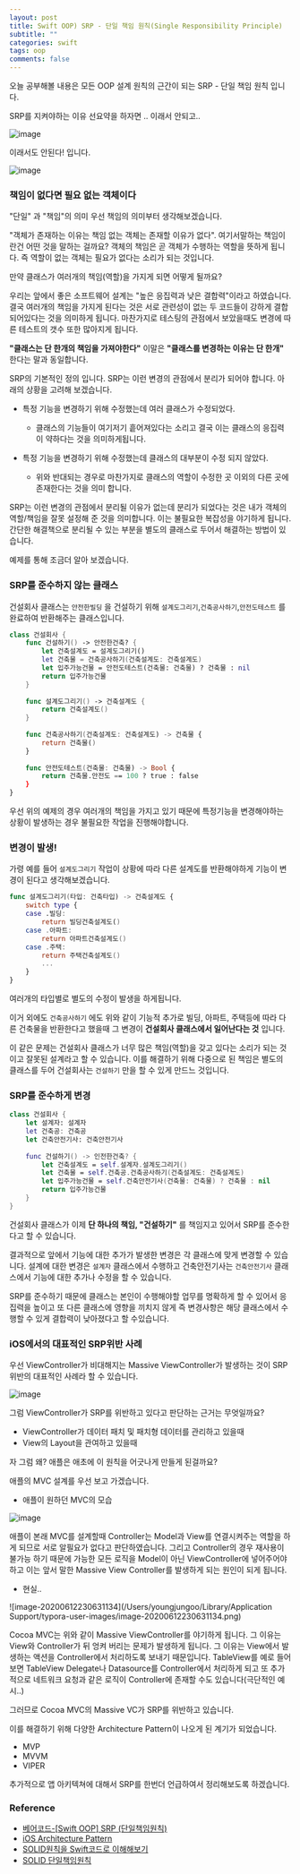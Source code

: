 ```yaml
---
layout: post
title: Swift OOP) SRP - 단일 책임 원칙(Single Responsibility Principle)
subtitle: ""
categories: swift
tags: oop
comments: false
---
```



오늘 공부해볼 내용은 모든 OOP 설계 원칙의 근간이 되는 SRP - 단일 책임 원칙 입니다.

SRP를 지켜야하는 이유 선요약을 하자면 .. 이래서 안되고..

![image](https://user-images.githubusercontent.com/33486820/84513548-8de08f00-ad04-11ea-9ee7-c90e657f1a6a.png)

이래서도 안된다! 입니다.

![image](https://user-images.githubusercontent.com/33486820/84513627-ad77b780-ad04-11ea-92e4-e5bb930bd464.png)



### 책임이 없다면 필요 없는 객체이다

"단일" 과 "책임"의 의미 우선 책임의 의미부터 생각해보겠습니다.

"객체가 존재하는 이유는 책임 없는 객체는 존재할 이유가 없다". 여기서말하는 책임이란건 어떤 것을 말하는 걸까요? 객체의 책임은 곧 객체가 수행하는 역할을 뜻하게 됩니다. 즉 역할이 없는 객체는 필요가 없다는 소리가 되는 것입니다. 

만약 클래스가 여러개의 책임(역할)을 가지게 되면 어떻게 될까요?

우리는 앞에서 좋은 소프트웨어 설계는 "높은 응집력과 낮은 결합력"이라고 하였습니다. 결국 여러개의 책임을 가지게 된다는 것은 서로 관련성이 없는 두 코드들이 강하게 결합되어있다는 것을 의미하게 됩니다. 마찬가지로 테스팅의 관점에서 보았을때도 변경에 따른 테스트의 갯수 또한 많아지게 됩니다.

**"클래스는 단 한개의 책임을 가져야한다"** 이말은 **"클래스를 변경하는 이유는 단 한개"** 한다는 말과 동일합니다.

SRP의 기본적인 정의 입니다. SRP는 이런 변경의 관점에서 분리가 되어야 합니다. 아래의 상황을 고려해 보겠습니다.

- 특정 기능을 변경하기 위해 수정했는데 여러 클래스가 수정되었다.
  - 클래스의 기능들이 여기저기 흩어져있다는 소리고 결국 이는 클래스의 응집력이 약하다는 것을 의미하게됩니다.

- 특정 기능을 변경하기 위해 수정했는데 클래스의 대부분이 수정 되지 않았다.
  - 위와 반대되는 경우로 마찬가지로 클래스의 역할이 수정한 곳 이외의 다른 곳에 존재한다는 것을 의미 합니다.



SRP는 이런 변경의 관점에서 분리될 이유가 없는데 분리가 되었다는 것은 내가 객체의 역할/책임을 잘못 설정해  준 것을 의미합니다. 이는 불필요한 복잡성을 야기하게 됩니다. 간단한 해결책으로 분리될 수 있는 부분을 별도의 클래스로 두어서 해결하는 방법이 있습니다. 

예제를 통해 조금더 알아 보겠습니다.



### SRP를 준수하지 않는 클래스

건설회사 클래스는 `안전한빌딩` 을 건설하기 위해 `설계도그리기`,`건축공사하기`,`안전도테스트` 를 완료하여 반환해주는 클래스입니다.

```swift
class 건설회사 {
    func 건설하기() -> 안전한건축? {
        let 건축설계도 = 설계도그리기()
        let 건축물 = 건축공사하기(건축설계도: 건축설계도)
        let 입주가능건물 = 안전도테스트(건축물: 건축물) ? 건축물 : nil
        return 입주가능건물
    }
    
    func 설계도그리기() -> 건축설계도 {
        return 건축설계도()
    }
    
    func 건축공사하기(건축설계도: 건축설계도) -> 건축물 {
        return 건축물()
    }
    
    func 안전도테스트(건축물: 건축물) -> Bool {
        return 건축물.안전도 == 100 ? true : false
    }
}
```

우선 위의 예제의 경우 여러개의 책임을 가지고 있기 때문에 특정기능을 변경해야하는 상황이 발생하는 경우 불필요한 작업을 진행해야합니다.



### 변경이 발생!

가령 예를 들어 `설계도그리기` 작업이 상황에 따라 다른 설계도를 반환해야하게 기능이 변경이 된다고 생각해보겠습니다. 

```swift
func 설계도그리기(타입: 건축타입) -> 건축설계도 {
    switch type {
    case .빌딩:
        return 빌딩건축설계도()
    case .아파트:
        return 아파트건축설계도()
    case .주택:
        return 주택건축설계도()
        ...
    }
}
```

여러개의 타입별로 별도의 수정이 발생을 하게됩니다. 

이거 외에도 `건축공사하기` 에도 위와 같이 기능적 추가로 빌딩, 아파트, 주택등에 따라 다른 건축물을 반환한다고 했을때 그 변경이 **건설회사 클래스에서 일어난다는 것** 입니다.

이 같은 문제는 건설회사 클래스가 너무 많은 책임(역할)을 갖고 있다는 소리가 되는 것이고 잘못된 설계라고 할 수 있습니다. 이를 해결하기 위해 다중으로 된 책임은 별도의 클래스를 두어 건설회사는 `건설하기` 만을 할 수 있게 만드느 것입니다.



### SRP를 준수하게 변경

```swift
class 건설회사 {
    let 설계자: 설계자
    let 건축공: 건축공
    let 건축안전기사: 건축안전기사
    
    func 건설하기() -> 인전한건축? {
        let 건축설계도 = self.설계자.설계도그리기()
        let 건축물 = self.건축공.건축공사하기(건축설계도: 건축설계도)
        let 입주가능건물 = self.건축안전기사(건축물: 건축물) ? 건축물 : nil
        return 입주가능건물
    }
}
```

건설회사 클래스가 이제 **단 하나의  책임, "건설하기"** 를 책임지고 있어서 SRP를 준수한다고 할 수 있습니다.

결과적으로 앞에서 기능에 대한 추가가 발생한 변경은 각 클래스에 맞게 변경할 수 있습니다. 설계에 대한 변경은 `설계자` 클래스에서 수행하고 건축안전기사는 `건축안전기사` 클래스에서 기능에 대한 추가나 수정을 할 수 있습니다.

SRP를 준수하기 때문에 클래스는 본인이 수행해야할 업무를 명확하게 할 수 있어서 응집력을 높이고 또 다른 클래스에 영향을 끼치지 않게 즉 변경사항은 해당 클래스에서 수행할 수 있게 결합력이 낮아졌다고 할 수있습니다. 



### iOS에서의 대표적인 SRP위반 사례

우선 ViewController가 비대해지는 Massive ViewController가 발생하는 것이 SRP위반의 대표적인 사례라 할 수 있습니다. 

![image](https://user-images.githubusercontent.com/33486820/84510187-c5007180-acff-11ea-8aec-6e43f8ec4170.png)

그럼 ViewController가 SRP를 위반하고 있다고 판단하는 근거는 무엇일까요?

- ViewController가 데이터 패치 및 패치형 데이터를 관리하고 있을때
- View의 Layout을 관여하고 있을때 



자 그럼 왜? 애플은 애초에 이 원칙을 어긋나게 만들게 된걸까요? 

애플의 MVC 설계를 우선 보고 가겠습니다.

- 애플이 원하던 MVC의 모습

![image](https://user-images.githubusercontent.com/33486820/84512396-e2830a80-ad02-11ea-8885-06545eb7b378.png)

애플이 본래 MVC를 설계할때 Controller는 Model과 View를 연결시켜주는 역할을 하게 되므로 서로 알필요가 없다고 판단하였습니다. 그리고 Controller의 경우 재사용이 불가능 하기 때문에 가능한 모든 로직을 Model이 아닌 ViewController에 넣어주어야 하고 이는 앞서 말한 Massive View Controller를 발생하게 되는 원인이 되게 됩니다. 

- 현실..

![image-20200612230631134](/Users/youngjungoo/Library/Application Support/typora-user-images/image-20200612230631134.png)

Cocoa MVC는 위와 같이 Massive ViewController를 야기하게 됩니다. 그 이유는 View와 Controller가 뒤 엉켜 버리는 문제가 발생하게 됩니다. 그 이유는 View에서 발생하는 액션을 Controller에서 처리하도록 보내기 때문입니다. TableView를 예로 들어보면 TableView Delegate나 Datasource를 Controller에서 처리하게 되고 또 추가적으로 네트워크 요청과 같은 로직이 Controller에 존재할 수도 있습니다(극단적인 예시..)

그러므로 Cocoa MVC의 Massive VC가 SRP를 위반하고 있습니다. 

이를 해결하기 위해 다양한 Architecture Pattern이 나오게 된 계기가 되었습니다.

- MVP
- MVVM
- VIPER



추가적으로 앱 아키텍쳐에 대해서 SRP를 한번더 언급하여서 정리해보도록 하겠습니다.



### Reference

- [베어코드-[Swift OOP] SRP (단일책임원칙)](https://www.youtube.com/watch?v=sLTdtSJXNoQ)
- [iOS Architecture Pattern](https://wlaxhrl.tistory.com/80)
- [SOLID원칙을 Swift코드로 이해해보기](https://wlaxhrl.tistory.com/80)
- [SOLID 단일책임원칙](https://code.tutsplus.com/ko/tutorials/solid-part-1-the-single-responsibility-principle--net-36074)



